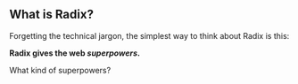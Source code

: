 ## What is Radix?

Forgetting the technical jargon, the simplest way to think about Radix is this:

**Radix gives the web _superpowers_.**

What kind of superpowers?
